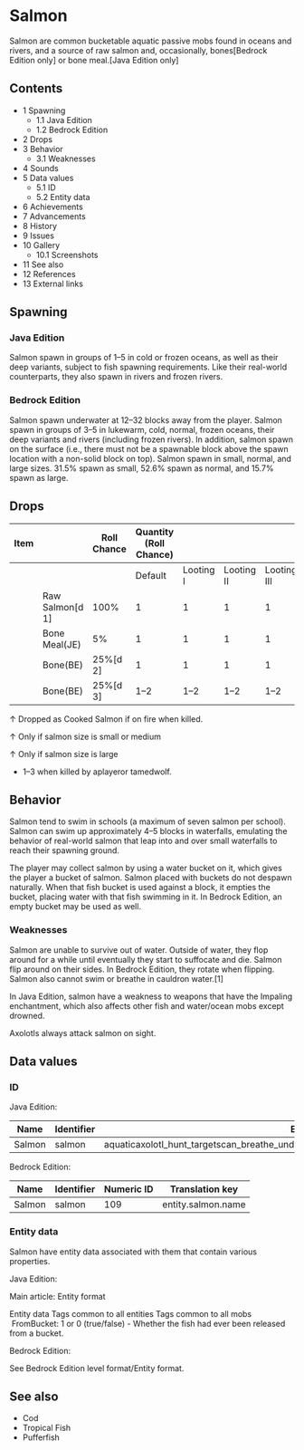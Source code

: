 # Salmon
Salmon are common bucketable aquatic passive mobs found in oceans and rivers, and a source of raw salmon and, occasionally, bones‌[Bedrock Edition  only] or bone meal.‌[Java Edition  only]

## Contents
- 1 Spawning
	- 1.1 Java Edition
	- 1.2 Bedrock Edition
- 2 Drops
- 3 Behavior
	- 3.1 Weaknesses
- 4 Sounds
- 5 Data values
	- 5.1 ID
	- 5.2 Entity data
- 6 Achievements
- 7 Advancements
- 8 History
- 9 Issues
- 10 Gallery
	- 10.1 Screenshots
- 11 See also
- 12 References
- 13 External links

## Spawning
### Java Edition
Salmon spawn in groups of 1–5 in cold or frozen oceans, as well as their deep variants, subject to fish spawning requirements. Like their real-world counterparts, they also spawn in rivers and frozen rivers.

### Bedrock Edition
Salmon spawn underwater at 12–32 blocks away from the player. Salmon spawn in groups of 3–5 in lukewarm, cold, normal, frozen oceans, their deep variants and rivers (including frozen rivers). In addition, salmon spawn on the surface (i.e., there must not be a spawnable block above the spawn location with a non-solid block on top).
Salmon spawn in small, normal, and large sizes. 31.5% spawn as small, 52.6% spawn as normal, and 15.7% spawn as large.

## Drops
| Item |                 | Roll Chance | Quantity (Roll Chance) |           |            |             |
|------|-----------------|-------------|------------------------|-----------|------------|-------------|
|      |                 |             | Default                | Looting I | Looting II | Looting III |
|      | Raw Salmon[d 1] | 100%        | 1                      | 1         | 1          | 1           |
|      | Bone Meal(JE)   | 5%          | 1                      | 1         | 1          | 1           |
|      | Bone(BE)        | 25%[d 2]    | 1                      | 1         | 1          | 1           |
|      | Bone(BE)        | 25%[d 3]    | 1–2                    | 1–2       | 1–2        | 1–2         |


↑ Dropped as Cooked Salmon if on fire when killed.

↑ Only if salmon size is small or medium

↑ Only if salmon size is large


- 1–3 when killed by aplayeror tamedwolf.

## Behavior
Salmon tend to swim in schools (a maximum of seven salmon per school). Salmon can swim up approximately 4–5 blocks in waterfalls, emulating the behavior of real-world salmon that leap into and over small waterfalls to reach their spawning ground.

The player may collect salmon by using a water bucket on it, which gives the player a bucket of salmon. Salmon placed with buckets do not despawn naturally. When that fish bucket is used against a block, it empties the bucket, placing water with that fish swimming in it. In Bedrock Edition, an empty bucket may be used as well.

### Weaknesses
Salmon are unable to survive out of water. Outside of water, they flop around for a while until eventually they start to suffocate and die. Salmon flip around on their sides. In Bedrock Edition, they rotate when flipping. Salmon also cannot swim or breathe in cauldron water.[1]

In Java Edition, salmon have a weakness to weapons that have the Impaling enchantment, which also affects other fish and water/ocean mobs except drowned.

Axolotls always attack salmon on sight.

## Data values
### ID
Java Edition:

| Name   | Identifier | Entity tags                                                                                     | Translation key         |
|--------|------------|-------------------------------------------------------------------------------------------------|-------------------------|
| Salmon | salmon     | aquaticaxolotl_hunt_targetscan_breathe_under_waternot_scary_for_pufferfishsensitive_to_impaling | entity.minecraft.salmon |

Bedrock Edition:

| Name   | Identifier | Numeric ID | Translation key    |
|--------|------------|------------|--------------------|
| Salmon | salmon     | 109        | entity.salmon.name |

### Entity data
Salmon have entity data associated with them that contain various properties.

Java Edition:

Main article: Entity format

 Entity data
Tags common to all entities
Tags common to all mobs
 FromBucket: 1 or 0 (true/false) - Whether the fish had ever been released from a bucket.


Bedrock Edition:

See Bedrock Edition level format/Entity format.
## See also
- Cod
- Tropical Fish
- Pufferfish

